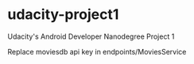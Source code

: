 # udacity-project1
Udacity's Android Developer Nanodegree Project 1

Replace moviesdb api key in endpoints/MoviesService
